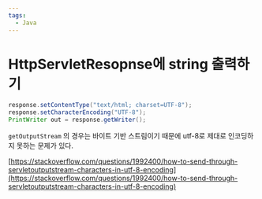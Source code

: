```yaml
---
tags:
  - Java
---
```

# HttpServletResopnse에 string 출력하기

```java
response.setContentType("text/html; charset=UTF-8");
response.setCharacterEncoding("UTF-8");
PrintWriter out = response.getWriter();
```

`getOutputStream` 의 경우는 바이트 기반 스트림이기 때문에 utf-8로 제대로 인코딩하지 못하는 문제가 있다.

[https://stackoverflow.com/questions/1992400/how-to-send-through-servletoutputstream-characters-in-utf-8-encoding](https://stackoverflow.com/questions/1992400/how-to-send-through-servletoutputstream-characters-in-utf-8-encoding)